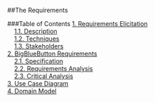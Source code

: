 ##The Requirements

###Table of Contents
[1. Requirements Elicitation](https://github.com/mariateresachaves/bigbluebutton/blob/master/ESOF-DOCS/Requirements/Requirements%20Elicitation.md#1-requirements-elicitation)  
&nbsp;&nbsp;&nbsp;&nbsp;[1.1. Description](https://github.com/mariateresachaves/bigbluebutton/blob/master/ESOF-DOCS/Requirements/Requirements%20Elicitation.md#11-description)  
&nbsp;&nbsp;&nbsp;&nbsp;[1.2. Techniques](https://github.com/mariateresachaves/bigbluebutton/blob/master/ESOF-DOCS/Requirements/Requirements%20Elicitation.md#12-techniques)  
&nbsp;&nbsp;&nbsp;&nbsp;[1.3. Stakeholders](https://github.com/mariateresachaves/bigbluebutton/blob/master/ESOF-DOCS/Requirements/Requirements%20Elicitation.md#13-stakeholders)  
[2. BigBlueButton Requirements](https://github.com/mariateresachaves/bigbluebutton/blob/master/ESOF-DOCS/Requirements/BigBlueButton%20Requirements.md#2-bigbluebutton-requirements)  
&nbsp;&nbsp;&nbsp;&nbsp;[2.1. Specification](https://github.com/mariateresachaves/bigbluebutton/blob/master/ESOF-DOCS/Requirements/BigBlueButton%20Requirements.md#21-specification)  
&nbsp;&nbsp;&nbsp;&nbsp;[2.2. Requirements Analysis](https://github.com/mariateresachaves/bigbluebutton/blob/master/ESOF-DOCS/Requirements/BigBlueButton%20Requirements.md#22-requirements-analysis)  
&nbsp;&nbsp;&nbsp;&nbsp;[2.3. Critical Analysis](https://github.com/mariateresachaves/bigbluebutton/blob/master/ESOF-DOCS/Requirements/BigBlueButton%20Requirements.md#23-critical-analysis)  
[3. Use Case Diagram](https://github.com/mariateresachaves/bigbluebutton/blob/master/ESOF-DOCS/Requirements/Use%20Case%20Diagram.md#3-use-case-diagram)  
[4. Domain Model](https://github.com/mariateresachaves/bigbluebutton/blob/master/ESOF-DOCS/Requirements/Domain%20Model.md#4-domain-model)  
